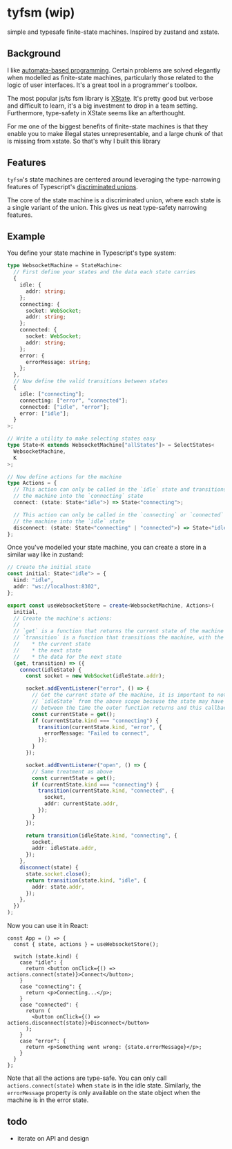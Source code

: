 # tyfsm (wip)

simple and typesafe finite-state machines. Inspired by zustand and xstate.

## Background

I like [automata-based programming](https://en.wikipedia.org/wiki/Automata-based_programming). Certain problems are solved elegantly when modelled as finite-state machines, particularly
those related to the logic of user interfaces. It's a great tool in a programmer's toolbox.

The most popular js/ts fsm library is [XState](https://github.com/statelyai/xstate). It's pretty good but verbose and difficult to learn, it's a big investment to drop in a team setting. Furthermore, type-safety in XState seems like an afterthought.

For me one of the biggest benefits of finite-state machines is that they enable you to make illegal states unrepresentable, and a large chunk of that is missing from xstate. So that's why I built this library

## Features

`tyfsm`'s state machines are centered around leveraging the type-narrowing features of Typescript's [discriminated unions](https://www.typescriptlang.org/docs/handbook/2/narrowing.html#discriminated-unions).

The core of the state machine is a discriminated union, where each state is a single variant of the union. This gives us neat type-safety narrowing features.

## Example

You define your state machine in Typescript's type system:

```typescript
type WebsocketMachine = StateMachine<
  // First define your states and the data each state carries
  {
    idle: {
      addr: string;
    };
    connecting: {
      socket: WebSocket;
      addr: string;
    };
    connected: {
      socket: WebSocket;
      addr: string;
    };
    error: {
      errorMessage: string;
    };
  },
  // Now define the valid transitions between states
  {
    idle: ["connecting"];
    connecting: ["error", "connected"];
    connected: ["idle", "error"];
    error: ["idle"];
  }
>;

// Write a utility to make selecting states easy
type State<K extends WebsocketMachine["allStates"]> = SelectStates<
  WebsocketMachine,
  K
>;

// Now define actions for the machine
type Actions = {
  // This action can only be called in the `idle` state and transitions
  // the machine into the `connecting` state
  connect: (state: State<"idle">) => State<"connecting">;

  // This action can only be called in the `connecting` or `connected` state and transitions
  // the machine into the `idle` state
  disconnect: (state: State<"connecting" | "connected">) => State<"idle">;
};
```

Once you've modelled your state machine, you can create a store in a similar way like in zustand:

```typescript
// Create the initial state
const initial: State<"idle"> = {
  kind: "idle",
  addr: "ws://localhost:8302",
};

export const useWebsocketStore = create<WebsocketMachine, Actions>(
  initial,
  // Create the machine's actions:
  //
  // `get` is a function that returns the current state of the machine
  // `transition` is a function that transitions the machine, with the following parameters:
  //    * the current state
  //    * the next state
  //    * the data for the next state
  (get, transition) => ({
    connect(idleState) {
      const socket = new WebSocket(idleState.addr);

      socket.addEventListener("error", () => {
        // Get the current state of the machine, it is important to not use
        // `idleState` from the above scope because the state may have changed in
        // between the time the outer function returns and this callback runs.
        const currentState = get();
        if (currentState.kind === "connecting") {
          transition(currentState.kind, "error", {
            errorMessage: "Failed to connect",
          });
        }
      });

      socket.addEventListener("open", () => {
        // Same treatment as above
        const currentState = get();
        if (currentState.kind === "connecting") {
          transition(currentState.kind, "connected", {
            socket,
            addr: currentState.addr,
          });
        }
      });

      return transition(idleState.kind, "connecting", {
        socket,
        addr: idleState.addr,
      });
    },
    disconnect(state) {
      state.socket.close();
      return transition(state.kind, "idle", {
        addr: state.addr,
      });
    },
  })
);
```

Now you can use it in React:

```tsx
const App = () => {
  const { state, actions } = useWebsocketStore();

  switch (state.kind) {
    case "idle": {
      return <button onClick={() => actions.connect(state)}>Connect</button>;
    }
    case "connecting": {
      return <p>Connecting...</p>;
    }
    case "connected": {
      return (
        <button onClick={() => actions.disconnect(state)}>Disconnect</button>
      );
    }
    case "error": {
      return <p>Something went wrong: {state.errorMessage}</p>;
    }
  }
};
```

Note that all the actions are type-safe. You can only call `actions.connect(state)` when `state` is in the idle state. Similarly, the `errorMessage` property is only available on the
state object when the machine is in the error state.

## todo

- iterate on API and design
